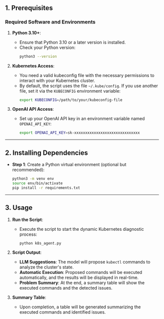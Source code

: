 ## **1. Prerequisites**

### **Required Software and Environments**
1. **Python 3.10+**:
   - Ensure that Python 3.10 or a later version is installed.
   - Check your Python version:
     ```bash
     python3 --version
     ```

2. **Kubernetes Access**:
   - You need a valid kubeconfig file with the necessary permissions to interact with your Kubernetes cluster.
   - By default, the script uses the file `~/.kube/config`. If you use another file, set it via the `KUBECONFIG` environment variable:
     ```bash
     export KUBECONFIG=/path/to/your/kubeconfig-file
     ```

3. **OpenAI API Access**:
   - Set up your OpenAI API key in an environment variable named `OPENAI_API_KEY`:
     ```bash
     export OPENAI_API_KEY=sk-xxxxxxxxxxxxxxxxxxxxxxxxxxxxxx
     ```

---

## **2. Installing Dependencies**

- **Step 1**: Create a Python virtual environment (optional but recommended):
  ```bash
  python3 -m venv env
  source env/bin/activate
  pip install -r requirements.txt
  ```

---

## **3. Usage**

1. **Run the Script**:
   - Execute the script to start the dynamic Kubernetes diagnostic process:
     ```bash
     python k8s_agent.py
     ```

2. **Script Output**:
   - **LLM Suggestions**: The model will propose `kubectl` commands to analyze the cluster's state.
   - **Automatic Execution**: Proposed commands will be executed automatically, and the results will be displayed in real-time.
   - **Problem Summary**: At the end, a summary table will show the executed commands and the detected issues.

3. **Summary Table**:
   - Upon completion, a table will be generated summarizing the executed commands and identified issues.
